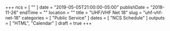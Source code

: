 +++
ncs = [ "" ]
date = "2019-05-05T21:00:00-05:00"
publishDate = "2018-11-26"
endTime = ""
location = ""
title = "UHF/VHF Net 18"
slug = "uhf-vhf-net-18"
categories = [ "Public Service" ]
dates = [ "NCS Schedule" ]
outputs = [ "HTML", "Calendar" ]
draft = true
+++
